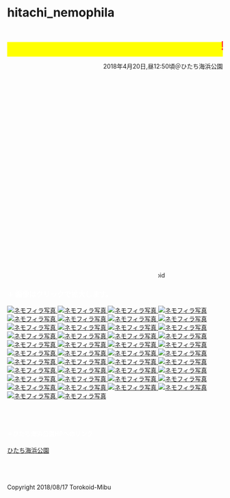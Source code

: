 # hitachi_nemophila
<html lang="ja">
 <head>
  <meta charset="utf-8" />
<style type="text/css">

  p {
color: #fffafa;
font-size: 1.5em;
 }
<!--
 .red {color:#ff0000;}
 .grey {color:#999999;}
 .snow {color:#fffafa;}
 .yellow {color:#ff0000; background:#ffff00;}
 .blue {color:#0000ff;}
 .white {color:#ffffff; blinking;}
 .waku {border:2px dotted #99cc66;
　　　　　　line-height: 200%;
　　　　　　padding: 10px;}
 -->
	
 #preview{
	position: relative;
	border: 3px solid #333;
	background: #444;
	padding: 5px;
	display: none;
	color: #FFF;
	text-align: center;
}



#wrap {background:none} /*PC用の背景はオフ*/
body::before {
  content:"";
  display:block;
  position:fixed;
  top:0;
  left:0;
  z-index:-1;
  width:100%;
  height:100vh;
  background:url(https://torokoid.github.io/hitachi_nemophila/hitachi028.JPG) center/cover no-repeat; /*fixedをトル！*/
  -webkit-background-size:cover;/*Android4*/
  }

</style> 


   <link href="https://cdnjs.cloudflare.com/ajax/libs/lightbox2/2.7.1/css/lightbox.css" rel="stylesheet">


</head>
<body>
<h1><span class="yellow"><marquee behavior="left">!!! ひたち海浜公園ネモフィラ、2018/04/20(金) !!!</marquee></span></h1>
<p align="right">2018年4月20日,昼12:50頃＠ひたち海浜公園</p>
<br><br><br><br><br><br><br><br><br><br><br><br><br><br><br><br><br><br><br><br><br><br><br><br><br><br>
<p align="right"><marquee direction="right" scrollamount="20" width="30%">(^_^)/~torokoid</marquee></p>
<h3><span class="white">↓ 画像はクリックで拡大します。</span></h3>	
<a href="hitachi001.JPG" data-lightbox="abc" data-title="ネモフィラ写真拡大">
   <img src="hitachi001.JPG" alt="ネモフィラ写真">
</a>
<a href="hitachi002.JPG" data-lightbox="abc" data-title="ネモフィラ写真拡大">
   <img src="hitachi002.JPG" alt="ネモフィラ写真">
</a>	
<a href="hitachi003.JPG" data-lightbox="abc" data-title="ネモフィラ写真拡大">
   <img src="hitachi003.JPG" alt="ネモフィラ写真">
</a>	
<a href="hitachi004.JPG" data-lightbox="abc" data-title="ネモフィラ写真拡大">
   <img src="hitachi004.JPG" alt="ネモフィラ写真">
</a>	
<a href="hitachi005.JPG" data-lightbox="abc" data-title="ネモフィラ写真拡大">
   <img src="hitachi005.JPG" alt="ネモフィラ写真">
</a>
<a href="hitachi006.JPG" data-lightbox="abc" data-title="ネモフィラ写真拡大">
   <img src="hitachi006.JPG" alt="ネモフィラ写真">
</a>
<a href="hitachi007.JPG" data-lightbox="abc" data-title="ネモフィラ写真拡大">
   <img src="hitachi007.JPG" alt="ネモフィラ写真">
</a>
<a href="hitachi008.JPG" data-lightbox="abc" data-title="ネモフィラ写真拡大">
   <img src="hitachi008.JPG" alt="ネモフィラ写真">
</a>
<a href="hitachi009.JPG" data-lightbox="abc" data-title="ネモフィラ写真拡大">
   <img src="hitachi009.JPG" alt="ネモフィラ写真">
</a>
<a href="hitachi010.JPG" data-lightbox="abc" data-title="ネモフィラ写真拡大">
   <img src="hitachi010.JPG" alt="ネモフィラ写真">
</a>
<a href="hitachi011.JPG" data-lightbox="abc" data-title="ネモフィラ写真拡大">
   <img src="hitachi011.JPG" alt="ネモフィラ写真">
</a>
<a href="hitachi012.JPG" data-lightbox="abc" data-title="ネモフィラ写真拡大">
   <img src="hitachi012.JPG" alt="ネモフィラ写真">
</a>	
<a href="hitachi013.JPG" data-lightbox="abc" data-title="ネモフィラ写真拡大">
   <img src="hitachi013.JPG" alt="ネモフィラ写真">
</a>	
<a href="hitachi014.JPG" data-lightbox="abc" data-title="ネモフィラ写真拡大">
   <img src="hitachi014.JPG" alt="ネモフィラ写真">
</a>	
<a href="hitachi015.JPG" data-lightbox="abc" data-title="ネモフィラ写真拡大">
   <img src="hitachi015.JPG" alt="ネモフィラ写真">
</a>
<a href="hitachi016.JPG" data-lightbox="abc" data-title="ネモフィラ写真拡大">
   <img src="hitachi016.JPG" alt="ネモフィラ写真">
</a>
<a href="hitachi017.JPG" data-lightbox="abc" data-title="ネモフィラ写真拡大">
   <img src="hitachi017.JPG" alt="ネモフィラ写真">
</a>
<a href="hitachi018.JPG" data-lightbox="abc" data-title="ネモフィラ写真拡大">
   <img src="hitachi018.JPG" alt="ネモフィラ写真">
</a>
<a href="hitachi019.JPG" data-lightbox="abc" data-title="ネモフィラ写真拡大">
   <img src="hitachi019.JPG" alt="ネモフィラ写真">
</a>
<a href="hitachi020.JPG" data-lightbox="abc" data-title="ネモフィラ写真拡大">
   <img src="hitachi020.JPG" alt="ネモフィラ写真">
</a>
<a href="hitachi021.JPG" data-lightbox="abc" data-title="ネモフィラ写真拡大">
   <img src="hitachi021.JPG" alt="ネモフィラ写真">
</a>
<a href="hitachi022.JPG" data-lightbox="abc" data-title="ネモフィラ写真拡大">
   <img src="hitachi022.JPG" alt="ネモフィラ写真">
</a>	
<a href="hitachi023.JPG" data-lightbox="abc" data-title="ネモフィラ写真拡大">
   <img src="hitachi023.JPG" alt="ネモフィラ写真">
</a>	
<a href="hitachi024.JPG" data-lightbox="abc" data-title="ネモフィラ写真拡大">
   <img src="hitachi024.JPG" alt="ネモフィラ写真">
</a>	
<a href="hitachi025.JPG" data-lightbox="abc" data-title="ネモフィラ写真拡大">
   <img src="hitachi025.JPG" alt="ネモフィラ写真">
</a>
<a href="hitachi026.JPG" data-lightbox="abc" data-title="ネモフィラ写真拡大">
   <img src="hitachi026.JPG" alt="ネモフィラ写真">
</a>
<a href="hitachi027.JPG" data-lightbox="abc" data-title="ネモフィラ写真拡大">
   <img src="hitachi027.JPG" alt="ネモフィラ写真">
</a>
<a href="hitachi028.JPG" data-lightbox="abc" data-title="ネモフィラ写真拡大">
   <img src="hitachi028.JPG" alt="ネモフィラ写真">
</a>
<a href="hitachi029.JPG" data-lightbox="abc" data-title="ネモフィラ写真拡大">
   <img src="hitachi029.JPG" alt="ネモフィラ写真">
</a>
<a href="hitachi030.JPG" data-lightbox="abc" data-title="ネモフィラ写真拡大">
   <img src="hitachi030.JPG" alt="ネモフィラ写真">
</a>
<a href="hitachi031.JPG" data-lightbox="abc" data-title="ネモフィラ写真拡大">
   <img src="hitachi031.JPG" alt="ネモフィラ写真">
</a>
<a href="hitachi032.JPG" data-lightbox="abc" data-title="ネモフィラ写真拡大">
   <img src="hitachi032.JPG" alt="ネモフィラ写真">
</a>	
<a href="hitachi033.JPG" data-lightbox="abc" data-title="ネモフィラ写真拡大">
   <img src="hitachi033.JPG" alt="ネモフィラ写真">
</a>	
<a href="hitachi034.JPG" data-lightbox="abc" data-title="ネモフィラ写真拡大">
   <img src="hitachi034.JPG" alt="ネモフィラ写真">
</a>	
<a href="hitachi035.JPG" data-lightbox="abc" data-title="ネモフィラ写真拡大">
   <img src="hitachi035.JPG" alt="ネモフィラ写真">
</a>
<a href="hitachi036.JPG" data-lightbox="abc" data-title="ネモフィラ写真拡大">
   <img src="hitachi036.JPG" alt="ネモフィラ写真">
</a>
<a href="hitachi037.JPG" data-lightbox="abc" data-title="ネモフィラ写真拡大">
   <img src="hitachi037.JPG" alt="ネモフィラ写真">
</a>
<a href="hitachi038.JPG" data-lightbox="abc" data-title="ネモフィラ写真拡大">
   <img src="hitachi038.JPG" alt="ネモフィラ写真">
</a>
<a href="hitachi039.JPG" data-lightbox="abc" data-title="ネモフィラ写真拡大">
   <img src="hitachi039.JPG" alt="ネモフィラ写真">
</a>
<a href="hitachi040.JPG" data-lightbox="abc" data-title="ネモフィラ写真拡大">
   <img src="hitachi040.JPG" alt="ネモフィラ写真">
</a>
<a href="hitachi041.JPG" data-lightbox="abc" data-title="ネモフィラ写真拡大">
   <img src="hitachi041.JPG" alt="ネモフィラ写真">
</a>
<a href="hitachi042.JPG" data-lightbox="abc" data-title="ネモフィラ写真拡大">
   <img src="hitachi042.JPG" alt="ネモフィラ写真">
</a>	

<script src="https://code.jquery.com/jquery-1.12.4.min.js" type="text/javascript"></script>
<script src="https://cdnjs.cloudflare.com/ajax/libs/lightbox2/2.7.1/js/lightbox.min.js" type="text/javascript"></script>
<br><br>
<h4><span class="white">↓ひたち海浜公園HPへのリンク</span></h4>
<a href="http://www.town.mashiko.tochigi.jp/page/dir000394.html" target="_blank">ひたち海浜公園</a>
<br><br><br><br><br>
</body>
	</html>
	
<!-- フッタ -->
 <footer>
 Copyright 2018/08/17 Torokoid-Mibu
 </footer>
